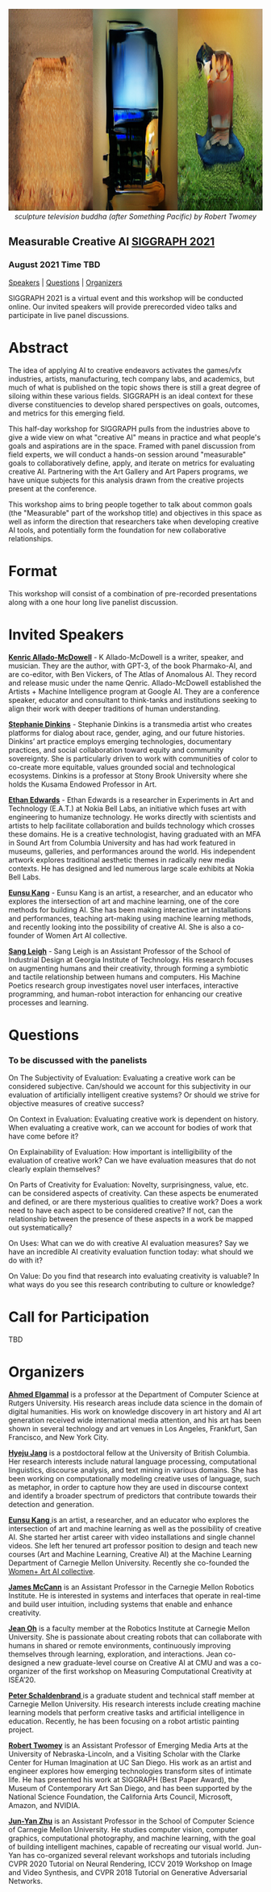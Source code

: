 <link rel="shortcut icon" type="image/x-icon" href="favicon.ico">

<p align="center">
<img width="1200" height="400" max-width="100%" height="auto" src="https://raw.githubusercontent.com/pschaldenbrand/cmmc_cvpr21.github.io/master/three_ekphrases.jpg">
<br>
<em>sculpture television buddha (after Something Pacific) by Robert Twomey</em>
</p>

## Measurable Creative AI [SIGGRAPH 2021](https://s2021.siggraph.org/)

### August 2021 Time TBD

[Speakers](#invited-speakers) |  [Questions](#questions) |  [Organizers](#organizers)

SIGGRAPH 2021 is a virtual event and this workshop will be conducted online. Our invited speakers will provide prerecorded video talks and participate in live panel discussions.



# Abstract

The idea of applying AI to creative endeavors activates the games/vfx industries, artists, manufacturing, tech
company labs, and academics, but much of what is published on the topic shows there is still a great degree of
siloing within these various fields. SIGGRAPH is an ideal context for these diverse constituencies to develop
shared perspectives on goals, outcomes, and metrics for this emerging field.

This half-day workshop for SIGGRAPH pulls from the industries above to give a wide view on what "creative AI"
means in practice and what people's goals and aspirations are in the space. Framed with panel discussion from
field experts, we will conduct a hands-on session around "measurable" goals to collaboratively define, apply, and
iterate on metrics for evaluating creative AI. Partnering with the Art Gallery and Art Papers programs, we have
unique subjects for this analysis drawn from the creative projects present at the conference.

This workshop aims to bring people together to talk about common goals (the "Measurable" part of the workshop title) and objectives
in this space as well as inform the direction that researchers take when
developing creative AI tools, and potentially form the foundation for new collaborative relationships.




# Format

This workshop will consist of a combination of pre-recorded presentations along with a one hour long live panelist discussion.



# Invited Speakers

[__Kenric Allado-McDowell__](https://kalladomcdowell.com/) - K Allado-McDowell is a writer, speaker, and musician. They are the author, with GPT-3, of the book Pharmako-AI, and are co-editor, with Ben Vickers, of The Atlas of Anomalous AI. They record and release music under the name Qenric. Allado-McDowell established the Artists + Machine Intelligence program at Google AI. They are a conference speaker, educator and consultant to think-tanks and institutions seeking to align their work with deeper traditions of human understanding.

<!-- <img width="150" height="auto" src="speakers/david.png"> -->

[__Stephanie Dinkins__](https://www.stephaniedinkins.com/) - Stephanie Dinkins is a transmedia artist who creates platforms for dialog about race, gender, aging, and our future histories. Dinkins’ art practice employs emerging technologies, documentary practices, and social collaboration toward equity and community sovereignty. She is particularly driven to work with communities of color to co-create more equitable, values grounded social and technological ecosystems. Dinkins is a professor at Stony Brook University where she holds the Kusama Endowed Professor in Art.

[__Ethan Edwards__](http://ethanedwards.org) - Ethan Edwards is a researcher in Experiments in Art and Technology (E.A.T.) at Nokia Bell Labs, an initiative which fuses art with engineering to humanize technology. He works directly with scientists and artists to help facilitate collaboration and builds technology which crosses these domains. He is a creative technologist, having graduated with an MFA in Sound Art from Columbia University and has had work featured in museums, galleries, and performances around the world. His independent artwork explores traditional aesthetic themes in radically new media contexts. He has designed and led numerous large scale exhibits at Nokia Bell Labs.

[__Eunsu Kang__](http://www.kangeunsu.com/) - Eunsu Kang is an artist, a researcher, and an educator who explores the intersection of art and machine learning, one of the core methods for building AI. She has been making interactive art installations and performances, teaching art-making using machine learning methods, and recently looking into the possibility of creative AI. She is also a co-founder of Women Art AI collective.

[__Sang Leigh__](http://www.sangww.net/) - Sang Leigh is an Assistant Professor of the School of Industrial Design at Georgia Institute of Technology. His research focuses on augmenting humans and their creativity, through forming a symbiotic and tactile relationship between humans and computers. His Machine Poetics research group investigates novel user interfaces, interactive programming, and human-robot interaction for enhancing our creative processes and learning.


<!--

# Schedule (EDT)
Participants are strongly recommended to watch the invited talks before the interactive session.

| Time &nbsp; &nbsp; &nbsp; &nbsp; &nbsp; &nbsp; &nbsp; &nbsp; &nbsp;| Activity | Location |
| ---- | ---- | ---- |
| 11:00 - 11:20 | Introduction (20 min) | main room |
| 11:20 - 11:50 | Discussion 1 - Elements of Creative AI (30 min) | breakout rooms |
| 11:50 - 12:05 | Q & A (15 min) | main room |
| 12:05 - 12:35 | Discussion 2 - Evaluating ML/Art Projects (30 min) | breakout rooms |
| 12:35 - 12:50 | Q & A (15 min) | main room |
| 12:50 - 13:30 | Guest Speaker Panel (40 min) | main room |
| 13:30 - 14:00 | Discussion 3 - Revising Metrics, Evaluation 2 (30 min) | breakout rooms |
| 14:10 - 14:30 | Presentation of Results and Wrap up | main room | -->

# Questions

### To be discussed with the panelists

On The Subjectivity of Evaluation: Evaluating a creative work can be considered subjective. Can/should we account for this
subjectivity in our evaluation of artificially intelligent creative systems? Or should we strive for objective measures of creative
success?

On Context in Evaluation: Evaluating creative work is dependent on history. When evaluating a creative work, can we account for
bodies of work that have come before it?

On Explainability of Evaluation: How important is intelligibility of the evaluation of creative work? Can we have evaluation measures
that do not clearly explain themselves?

On Parts of Creativity for Evaluation: Novelty, surprisingness, value, etc. can be considered aspects of creativity. Can these aspects
be enumerated and defined, or are there mysterious qualities to creative work? Does a work need to have each aspect to be
considered creative? If not, can the relationship between the presence of these aspects in a work be mapped out systematically?

On Uses: What can we do with creative AI evaluation measures? Say we have an incredible AI creativity evaluation function today:
what should we do with it?

On Value: Do you find that research into evaluating creativity is valuable? In what ways do you see this research contributing to
culture or knowledge?



# Call for Participation

TBD



# Organizers

[__Ahmed Elgammal__](https://sites.rutgers.edu/ahmed-elgammal/) is a professor at the Department of Computer Science at Rutgers University. His research areas include data science in the domain of digital humanities. His work on knowledge discovery in art history and AI art generation received wide international media attention, and his art has been shown in several technology and art venues in Los Angeles, Frankfurt, San Francisco, and New York City.

[__Hyeju Jang__](https://www.cs.ubc.ca/~hyejuj/) is a postdoctoral fellow at the University of British Columbia. Her research interests include natural language processing, computational linguistics, discourse analysis, and text mining in various domains. She has been working on computationally modeling creative uses of language, such as metaphor, in order to capture how they are used in discourse context and identify a broader spectrum of predictors that contribute towards their detection and generation.

[__Eunsu Kang__ ](Http://kangeunsu.com) is an artist, a researcher, and an educator who explores the intersection of art and machine learning as well as the possibility of creative AI. She started her artist career with video installations and single channel videos. She left her tenured art professor position to design and teach new courses (Art and Machine Learning, Creative AI) at the Machine Learning Department of Carnegie Mellon University. Recently she co-founded the [Women+ Art AI collective](https://womenart.ai/).

[__James McCann__](http://www.cs.cmu.edu/~jmccann/) is an Assistant Professor in the Carnegie Mellon Robotics Institute. He is interested in systems and interfaces that operate in real-time and build user intuition, including systems that enable and enhance creativity.

[__Jean Oh__](www.cs.cmu.edu/~jeanoh/) is a faculty member at the Robotics Institute at Carnegie Mellon University. She is passionate about creating robots that can collaborate with humans in shared or remote environments, continuously improving themselves through learning, exploration, and interactions. Jean co-designed a new graduate-level course on Creative AI at CMU and was a co-organizer of the first workshop on Measuring Computational Creativity at ISEA’20.

[__Peter Schaldenbrand__ ](https://pschaldenbrand.github.io/) is a graduate student and technical staff member at Carnegie Mellon University.  His research interests include creating machine learning models that perform creative tasks and artificial intelligence in education.  Recently, he has been focusing on a robot artistic painting project.

[__Robert Twomey__](roberttwomey.com) is an Assistant Professor of Emerging Media Arts at the University of Nebraska-Lincoln, and a Visiting Scholar with the Clarke Center for Human Imagination at UC San Diego. His work as an artist and engineer explores how emerging technologies transform sites of intimate life. He has presented his work at SIGGRAPH (Best Paper Award), the Museum of Contemporary Art San Diego, and has been supported by the National Science Foundation, the California Arts Council, Microsoft, Amazon, and NVIDIA.

[__Jun-Yan Zhu__](https://www.cs.cmu.edu/~junyanz/) is an Assistant Professor in the School of Computer Science of Carnegie Mellon University. He studies computer vision, computer graphics, computational photography, and machine learning, with the goal of building intelligent machines, capable of recreating our visual world. Jun-Yan has co-organized several relevant workshops and tutorials including CVPR 2020 Tutorial on Neural Rendering, ICCV 2019 Workshop on Image and Video Synthesis, and CVPR 2018 Tutorial on Generative Adversarial Networks.
